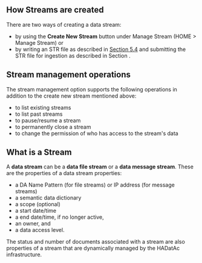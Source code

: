 ## How Streams are created

There are two ways of creating a data stream: 

* by using the __Create New Stream__ button under Manage Stream (HOME > Manage Stream) or 
* by writing an STR file as described in [Section 5.4](https://github.com/paulopinheiro1234/hadatac/wiki/5.4.-Stream-Specification-(STR)) and submitting the STR file for ingestion as described in Section . 

## Stream management operations

The stream management option supports the following operations in addition to the create new stream mentioned above: 

* to list existing streams
* to list past streams
* to pause/resume a stream
* to permanently close a stream
* to change the permission of who has access to the stream's data

## What is a Stream

A __data stream__ can be a __data file stream__ or a __data message stream__. These are the properties of a data stream properties: 

* a DA Name Pattern (for file streams) or IP address (for message streams)
* a semantic data dictionary
* a scope (optional)
* a start date/time
* a end date/time, if no longer active,
* an owner, and
* a data access level.

The status and number of documents associated with a stream are also properties of a stream that are dynamically managed by the HADatAc infrastructure.  